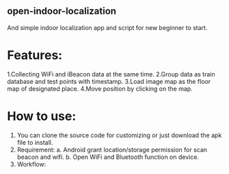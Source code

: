 ## open-indoor-localization
And simple indoor localization app and script for new beginner to start.
# Features:
1.Collecting WiFi and iBeacon data at the same time.
2.Group data as train database and test points with timestamp.
3.Load image map as the floor map of designated place.
4.Move position by clicking on the map.
# How to use:
1. You can clone the source code for customizing or just download the apk file to install.
2. Requirement:
   a. Android grant location/storage permission for scan beacon and wifi.
   b. Open WiFi and Bluetooth function on device.
3. Workflow:


